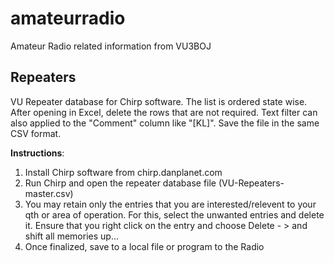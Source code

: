 # amateurradio
Amateur Radio related information from VU3BOJ

## Repeaters
VU Repeater database for Chirp software.
The list is ordered state wise. After opening in Excel, delete the rows that are not required. Text filter can also applied to the "Comment" column like "[KL]". Save the file in the same CSV format.

**Instructions**:
1. Install Chirp software from chirp.danplanet.com
2. Run Chirp and open the repeater database file (VU-Repeaters-master.csv)
3. You may retain only the entries that you are interested/relevent to your qth or area of operation. For this, select the unwanted entries and delete it. Ensure that you right click on the entry and choose Delete - > and shift all memories up...
4. Once finalized, save to a local file or program to the Radio
